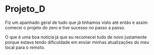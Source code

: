 # Projeto_D


Fiz um apanhado geral de tudo que já tinhamos visto até então e assim comecei o projeto do zero e tive sucesso no passo a passo. 

O que é uma boa noticia já que eu recomecei tudo de novo justamente porque estava tendo dificuldade em enviar minhas atualizações do meu local para o remoto. 
